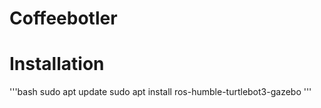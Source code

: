 # Coffeebotler

# Installation
'''bash
sudo apt update
sudo apt install ros-humble-turtlebot3-gazebo
'''
